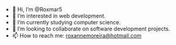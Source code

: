 - 👋 Hi, I’m @Roxmar5
- 👀 I’m interested in web development.
- 🌱 I’m currently studying computer science.
- 💞️ I’m looking to collaborate on software development projects.
- 📫 How to reach me: roxannemoreira@hotmail.com

<!---
Roxmar5/Roxmar5 is a ✨ special ✨ repository because its `README.md` (this file) appears on your GitHub profile.
You can click the Preview link to take a look at your changes.
--->
